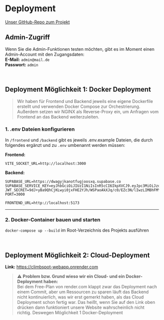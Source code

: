 # Deployment

[Unser GitHub-Repo zum Projekt](https://github.com/laraschrodt/climbspot-webapp)

## Admin-Zugriff

Wenn Sie die Admin-Funktionen testen möchten, gibt es im Moment einen Admin-Account mit den Zugangsdaten: <br>
**E-Mail:** `admin@mail.de` <br>
**Passwort:** `admin`

<br>

## Deployment Möglichkeit 1: Docker Deployment

> Wir haben für Frontend und Backend jeweils eine eigene Dockerfile erstellt und verwenden Docker Compose zur Orchestrierung. Außerdem setzen wir NGINX als Reverse-Proxy ein, um Anfragen vom Frontend an das Backend weiterzuleiten.

### 1. .env Dateien konfigurieren

In `/frontend` und `/backend` gibt es jeweils .env.example Dateien, die durch folgendes ergänzt und zu `.env` umbenannt werden müssen:

**Frontend:**

```dotenv
VITE_SOCKET_URL=http://localhost:3000
```

**Backend:**

```dotenv
SUPABASE_URL=https://dwagyjkanotfugjoosxq.supabase.co
SUPABASE_SERVICE_KEY=eyJhbGciOiJIUzI1NiIsInR5cCI6IkpXVCJ9.eyJpc3MiOiJzdXBhYmFzZSIsInJlZiI6ImR3YWd5amthbm90ZnVnam9vc3hxIiwicm9sZSI6ImFub24iLCJpYXQiOjE3NDYwOTY3NTAsImV4cCI6MjA2MTY3Mjc1MH0.ay7Fqudw51sSzeW5kxw8xr_GrEZTd2SfyiFJmQQTIvE
JWT_SECRET=9dJ+yBa9QhCjKLwyi0jxFHE2YJh/WSPaoAkXJq/c0/EZc3N/lIwzLIMBhFMY7PsEJ7qzhPf5ABHaZIGOPiI6Ig==
PORT=3000

FRONTEND_URL=http://localhost:5173
```

---

### 2. Docker-Container bauen und starten

`docker-compose up --build` im Root-Verzeichnis des Projekts ausführen

<br>

## Deployment Möglichkeit 2: Cloud-Deployment

**Link:** https://climbspot-webapp.onrender.com

> ⚠️ **Problem bzw. Grund wieso wir ein Cloud- und ein Docker-Deployment haben:** <br>
> Bei dem Free-Plan von render.com klappt zwar das Deployment nach einem Commit,
> aber um Ressourcen zu sparen läuft das Backend nicht kontinuierlich, was wir
> erst gemerkt haben, als das Cloud Deployment schon fertig war. Das heißt, wenn
> Sie auf den Link oben drücken dann funktioniert unsere Website wahrscheinlich nicht richtig.
> Deswegen Möglichkeit 1 Docker-Deployment
